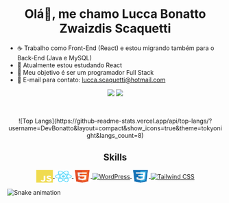 <div align="center">
  <h1> Olá👋, me chamo Lucca Bonatto Zwaizdis Scaquetti </h1>
</div>

- ☕ Trabalho como Front-End (React) e estou migrando também para o Back-End (Java e MySQL)
- 🌱 Atualmente estou estudando React
- 🚀 Meu objetivo é ser um programador Full Stack
- 📧 E-mail para contato: lucca.scaquetti@hotmail.com

 <div align="center">
  <a href="https://www.instagram.com/luccabzs" target="_blank"><img src="https://img.shields.io/badge/-Instagram-%23E4405F?style=for-the-badge&logo=instagram&logoColor=white" target="_blank"></a> 
  <a href="https://www.linkedin.com/in/lucca-scaquetti-672091240/" target="_blank"><img src="https://img.shields.io/badge/-LinkedIn-%230077B5?style=for-the-badge&logo=linkedin&logoColor=white" target="_blank"></a> 
</div>

##
<br>
<div align="center">
  ![Top Langs](https://github-readme-stats.vercel.app/api/top-langs/?username=DevBonatto&layout=compact&show_icons=true&theme=tokyonight&langs_count=8)
</div>
 
<div align="center">
  <h2> Skills </h2>
  <a href="https://developer.mozilla.org/pt-BR/docs/Web/JavaScript" target="_blank"> 
    <img align="center" alt="JavaScript" height="30" width="40" src="https://raw.githubusercontent.com/devicons/devicon/master/icons/javascript/javascript-plain.svg">
  </a>
  <a href="https://react.dev/" target="_blank"> 
    <img align="center" alt="React" height="30" width="40" src="https://raw.githubusercontent.com/devicons/devicon/master/icons/react/react-original.svg">
  </a>
  <a href="https://developer.mozilla.org/pt-BR/docs/Web/HTML" target="_blank">
    <img align="center" alt="HTML" height="30" width="40" src="https://raw.githubusercontent.com/devicons/devicon/master/icons/html5/html5-original.svg">
  </a>
  <a href="https://br.wordpress.org/" target="_blank">
    <img align="center" alt="WordPress" height="30" width="40" src="https://www.vectorlogo.zone/logos/wordpress/wordpress-icon.svg">
  </a>
  <a href="https://developer.mozilla.org/pt-BR/docs/Web/CSS" target="_blank">
    <img align="center" alt="CSS" height="30" width="40" src="https://raw.githubusercontent.com/devicons/devicon/master/icons/css3/css3-original.svg">
  </a>
  <a href="https://tailwindcss.com/" target="_blank">
    <img align="center" alt="Tailwind CSS" height="30" width="40" src="https://upload.wikimedia.org/wikipedia/commons/d/d5/Tailwind_CSS_Logo.svg">
  </a>
</div>

![Snake animation](https://github.com/DevBonatto/DevBonatto/blob/output/github-contribution-grid-snake.svg)
